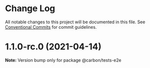 # Change Log

All notable changes to this project will be documented in this file.
See [Conventional Commits](https://conventionalcommits.org) for commit guidelines.

# 1.1.0-rc.0 (2021-04-14)

**Note:** Version bump only for package @carbon/tests-e2e
